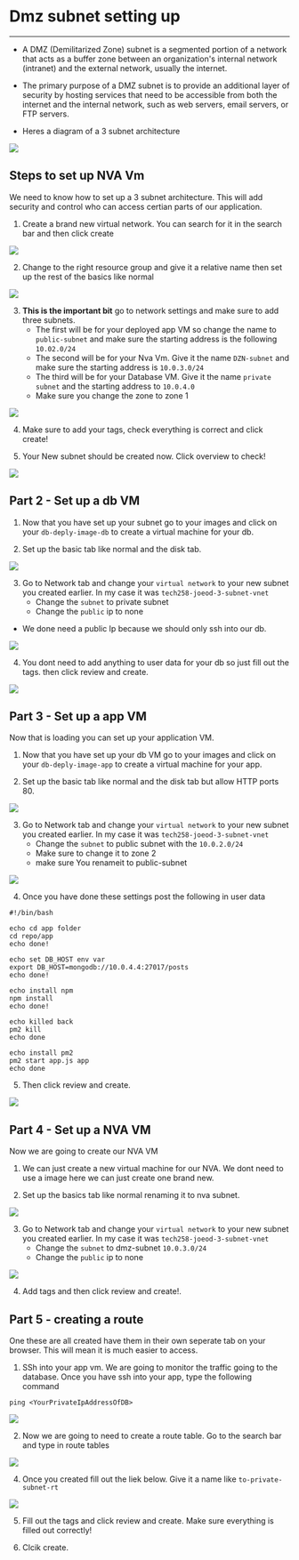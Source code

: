 # Dmz subnet setting up
****************************



* A DMZ (Demilitarized Zone) subnet is a segmented portion of a network that acts as a buffer zone between an organization's internal network (intranet) and the external network, usually the internet. 
* The primary purpose of a DMZ subnet is to provide an additional layer of security by hosting services that need to be accessible from both the internet and the internal network, such as web servers, email servers, or FTP servers.

* Heres a diagram of a 3 subnet architecture 
  
![](/images/21.jpg)

## Steps to set up NVA Vm 

We need to know how to set up a 3 subnet architecture. This will add security and control who can access certian parts of our application.

1. Create a brand new virtual network. You can search for it in the search bar and then click create

![](/images/convert.jpg)

2. Change to the right resource group and give it a relative name then set up the rest of the basics like normal

![](/images/screensa.jpg)

3. **This is the important bit** go to network settings and make sure to add three subnets. 
   * The first will be for your deployed app VM so change the name to ```public-subnet``` and make sure the starting address is the following ```10.02.0/24```
   * The second will be for your Nva Vm. Give it the name ```DZN-subnet``` and make sure the starting address is ```10.0.3.0/24```
   * The third will be for your Database VM. Give it the name ```private subnet``` and the starting address to ```10.0.4.0``` 
   * Make sure you change the zone to zone 1

![](/images/when.jpg)


4. Make sure to add your tags, check everything is correct and click create!

5. Your New subnet should be created now. Click overview to check!

![](/images/addedd.jpg)

## Part 2 - Set up a db VM

1. Now that you have set up your subnet go to your images and click on your ```db-deply-image-db``` to create a virtual machine for your db. 

2. Set up the basic tab like normal and the disk tab.

![](/images/screen.jpg)

3. Go to Network tab  and change your ```virtual network``` to your new subnet you created earlier. In my case it was ```tech258-joeod-3-subnet-vnet```
   * Change the ```subnet``` to private subnet
   * Change the ```public``` ip to none

* We done need a public Ip because we should only ssh into our db.
 
![](/images/networkingtab2.jpg)

4. You dont need to add anything to user data for your db so just fill out the tags. then click review and create.

![](/images/takes.jpg)

## Part 3 - Set up a app VM

Now that is loading you can set up your application VM.

1.  Now that you have set up your db VM go to your images and click on your ```db-deply-image-app``` to create a virtual machine for your app. 
   
2.  Set up the basic tab like normal and the disk tab but allow HTTP ports 80.

![](/images/app.jpg)

3. Go to Network tab  and change your ```virtual network``` to your new subnet you created earlier. In my case it was ```tech258-joeod-3-subnet-vnet```
   * Change the ```subnet``` to public subnet with the ```10.0.2.0/24```
   * Make sure to change it to zone 2
   * make sure You renameit to public-subnet
  
![](/images/jpgd.jpg)

4. Once you have done these settings post the following in user data 

```
#!/bin/bash

echo cd app folder
cd repo/app
echo done!

echo set DB_HOST env var
export DB_HOST=mongodb://10.0.4.4:27017/posts
echo done!

echo install npm
npm install
echo done!

echo killed back
pm2 kill
echo done

echo install pm2
pm2 start app.js app
echo done
``` 

5. Then click review and create.

![](/images/takes.jpg)


## Part 4 - Set up a NVA VM

Now we are going to create our NVA VM 

1. We can just create a new virtual machine for our NVA. We dont need to use a image here we can just create one brand new. 

2. Set up the basics tab like normal renaming it to nva subnet.

![](/images/ubuntu.jpg)

3. Go to Network tab  and change your ```virtual network``` to your new subnet you created earlier. In my case it was ```tech258-joeod-3-subnet-vnet```
   * Change the ```subnet``` to dmz-subnet ```10.0.3.0/24```
   * Change the ```public``` ip to none

![](/images/nva.jpg)

4. Add tags and then click review and create!.

## Part 5 - creating a route 

One these are all created have them in their own seperate tab on your browser. This will mean it is much easier to access.

1. SSh into your app vm. We are going to monitor the traffic going to the database. Once you have ssh into your app, type the following command 

```ping <YourPrivateIpAddressOfDB>```

![](/images/ping.jpg)

2. Now we are going to need to create a route table. Go to the search bar and type in route tables

![](/images/routetable.jpeg)

4. Once you created fill out the liek below. Give it a name like ```to-private-subnet-rt```


![](/images/routetables.jpeg)

5. Fill out the tags and click review and create. Make sure everything is filled out correctly!

6. Clcik create.






